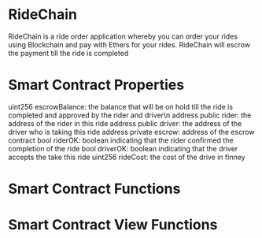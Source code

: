 # RideChain
RideChain is a ride order application whereby you can order your rides using Blockchain and pay with Ethers for your rides. RideChain will escrow the payment till the ride is completed 

# Smart Contract Properties

uint256 escrowBalance: the balance that will be on hold till the ride is completed and approved by the rider and driver\n
address public rider: the address of the rider in this ride
address public driver: the address of the driver who is taking this ride
address private escrow: address of the escrow contract
bool riderOK:  boolean indicating that the rider confirmed the completion of the ride
bool driverOK: boolean indicating that the driver accepts the take this ride
uint256 rideCost: the cost of the drive in finney

# Smart Contract Functions


# Smart Contract View Functions
